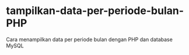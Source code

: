 # tampilkan-data-per-periode-bulan-PHP
Cara menampilkan data per periode bulan dengan PHP dan database MySQL
